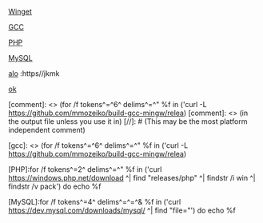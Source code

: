 [Winget](https://aka.ms/getwinget)

[GCC](https://github.com/mmozeiko/build-gcc-mingw/releases)

[PHP](https://windows.php.net/download)

[MySQL](https://dev.mysql.com)

[alo]() :https//jkmk

[ok](https://github.com/VTUY23/test/edit/main/README.md)

[comment]: <> (for /f tokens^=^6^ delims^=^" %f in ('curl -L https://github.com/mmozeiko/build-gcc-mingw/relea)
[comment]: <> (in  the output file unless you use it in)
[//]: # (This may be the most platform independent comment)

[ok]:https://en.opensuse.org/openSUSE:Libzypp_satsolver

[gcc]: <> (for /f tokens^=^6^ delims^=^" %f in ('curl -L https://github.com/mmozeiko/build-gcc-mingw/relea)

[PHP]:for /f tokens^=2^ delims^=^" %f in ('curl https://windows.php.net/download ^| find "releases/php" ^| findstr /i win ^| findstr /v pack') do echo %f

[MySQL]:for /f tokens^=4^ delims^=^=^& %f in ('curl https://dev.mysql.com/downloads/mysql/ ^| find "file="') do echo %f
